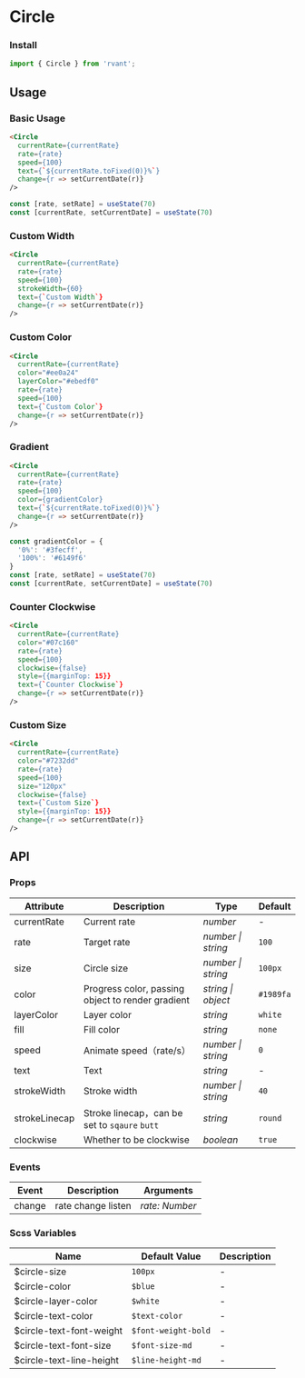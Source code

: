 # Circle

### Install

```js
import { Circle } from 'rvant';
```

## Usage

### Basic Usage

```html
<Circle
  currentRate={currentRate}
  rate={rate}
  speed={100}
  text={`${currentRate.toFixed(0)}%`}
  change={r => setCurrentDate(r)}
/>
```

```js
const [rate, setRate] = useState(70)
const [currentRate, setCurrentDate] = useState(70)
```

### Custom Width

```html
<Circle
  currentRate={currentRate}
  rate={rate}
  speed={100}
  strokeWidth={60}
  text={`Custom Width`}
  change={r => setCurrentDate(r)}
/>
```

### Custom Color

```html
<Circle
  currentRate={currentRate}
  color="#ee0a24"
  layerColor="#ebedf0"
  rate={rate}
  speed={100}
  text={`Custom Color`}
  change={r => setCurrentDate(r)}
/>
```

### Gradient

```html
<Circle
  currentRate={currentRate}
  rate={rate}
  speed={100}
  color={gradientColor}
  text={`${currentRate.toFixed(0)}%`}
  change={r => setCurrentDate(r)}
/>
```

```js
const gradientColor = {
  '0%': '#3fecff',
  '100%': '#6149f6'
}
const [rate, setRate] = useState(70)
const [currentRate, setCurrentDate] = useState(70)
```

### Counter Clockwise

```html
<Circle
  currentRate={currentRate}
  color="#07c160"
  rate={rate}
  speed={100}
  clockwise={false}
  style={{marginTop: 15}}
  text={`Counter Clockwise`}
  change={r => setCurrentDate(r)}
/>
```

### Custom Size

```html
<Circle
  currentRate={currentRate}
  color="#7232dd"
  rate={rate}
  speed={100}
  size="120px"
  clockwise={false}
  text={`Custom Size`}
  style={{marginTop: 15}}
  change={r => setCurrentDate(r)}
/>
```

## API

### Props

| Attribute | Description | Type | Default |
| --- | --- | --- | --- |
| currentRate | Current rate | _number_ | - |
| rate | Target rate | _number \| string_ | `100` |
| size | Circle size | _number \| string_ | `100px` |
| color | Progress color, passing object to render gradient | _string \| object_ | `#1989fa` |
| layerColor | Layer color | _string_ | `white` |
| fill | Fill color | _string_ | `none` |
| speed | Animate speed（rate/s） | _number \| string_ | `0` |
| text | Text | _string_ | - |
| strokeWidth | Stroke width | _number \| string_ | `40` |
| strokeLinecap | Stroke linecap，can be set to `sqaure` `butt` | _string_ | `round` |
| clockwise | Whether to be clockwise | _boolean_ | `true` |

### Events

| Event  | Description        | Arguments      |
| ------ | ------------------ | -------------- |
| change | rate change listen | _rate: Number_ |

### Scss Variables

| Name                     | Default Value       | Description |
| ------------------------ | ------------------- | ----------- |
| $circle-size             | `100px`             | -           |
| $circle-color            | `$blue`             | -           |
| $circle-layer-color      | `$white`            | -           |
| $circle-text-color       | `$text-color`       | -           |
| $circle-text-font-weight | `$font-weight-bold` | -           |
| $circle-text-font-size   | `$font-size-md`     | -           |
| $circle-text-line-height | `$line-height-md`   | -           |
